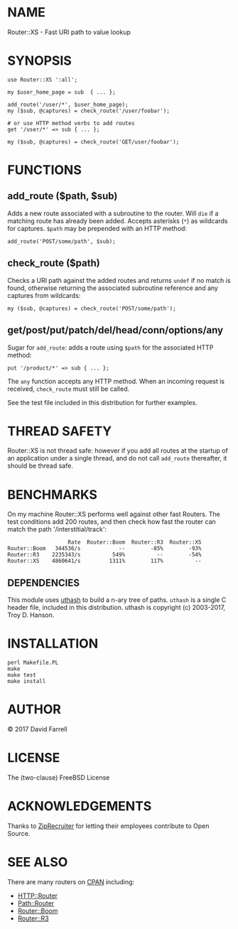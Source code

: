 # NAME

Router::XS - Fast URI path to value lookup

# SYNOPSIS

    use Router::XS ':all';

    my $user_home_page = sub  { ... };

    add_route('/user/*', $user_home_page);
    my ($sub, @captures) = check_route('/user/foobar');

    # or use HTTP method verbs to add routes
    get '/user/*' => sub { ... };

    my ($sub, @captures) = check_route('GET/user/foobar');

# FUNCTIONS

## add\_route ($path, $sub)

Adds a new route associated with a subroutine to the router. Will `die` if a
matching route has already been added. Accepts asterisks (`*`) as wildcards
for captures. `$path` may be prepended with an HTTP method:

    add_route('POST/some/path', $sub);

## check\_route ($path)

Checks a URI path against the added routes and returns `undef` if no match is
found, otherwise returning the associated subroutine reference and any captures
from wildcards:

    my ($sub, @captures) = check_route('POST/some/path');

## get/post/put/patch/del/head/conn/options/any

Sugar for `add_route`: adds a route using `$path` for the associated HTTP
method:

    put '/product/*' => sub { ... };

The `any` function accepts any HTTP method. When an incoming request is
received, `check_route` must still be called.

See the test file included in this distribution for further examples.

# THREAD SAFETY

Router::XS is not thread safe: however if you add all routes at the startup of
an application under a single thread, and do not call `add_route` thereafter,
it should be thread safe.

# BENCHMARKS

On my machine Router::XS performs well against other fast Routers. The test
conditions add 200 routes, and then check how fast the router can match the
path '/interstitial/track':

                       Rate  Router::Boom  Router::R3  Router::XS
    Router::Boom   344536/s            --        -85%        -93%
    Router::R3    2235343/s          549%          --        -54%
    Router::XS    4860641/s         1311%        117%          --

## DEPENDENCIES

This module uses [uthash](http://troydhanson.github.com/uthash/) to build a
n-ary tree of paths. `uthash` is a single C header file, included in this
distribution. uthash is copyright (c) 2003-2017, Troy D. Hanson.

# INSTALLATION

    perl Makefile.PL
    make
    make test
    make install

# AUTHOR

© 2017 David Farrell

# LICENSE

The (two-clause) FreeBSD License

# ACKNOWLEDGEMENTS

Thanks to [ZipRecruiter](https://www.ziprecruiter.com) for letting their employees contribute to Open Source.

# SEE ALSO

There are many routers on [CPAN](https://metacpan.org/search?size=20&q=Router) including:

- [HTTP::Router](https://metacpan.org/pod/HTTP::Router)
- [Path::Router](https://metacpan.org/pod/Path::Router)
- [Router::Boom](https://metacpan.org/pod/Router::Boom)
- [Router::R3](https://metacpan.org/pod/Router::R3)
